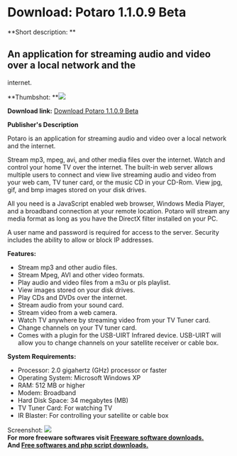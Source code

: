 # Download: Potaro 1.1.0.9 Beta

**Short description: **

## An application for streaming audio and video over a local network and the
internet.

  
**Thumbshot: **![](http://www.freewarefiles.com/screenshot/potaro_md.jpg)   
  
**Download link:** [Download Potaro 1.1.0.9 Beta](http://freesoftwares.boysofts.com/Potaro-Beta_program_27586.html)  
  

**Publisher's Description**  
  

Potaro is an application for streaming audio and video over a local network
and the internet.

Stream mp3, mpeg, avi, and other media files over the internet. Watch and
control your home TV over the internet. The built-in web server allows
multiple users to connect and view live streaming audio and video from your
web cam, TV tuner card, or the music CD in your CD-Rom. View jpg, gif, and bmp
images stored on your disk drives.

All you need is a JavaScript enabled web browser, Windows Media Player, and a
broadband connection at your remote location. Potaro will stream any media
format as long as you have the DirectX filter installed on your PC.

A user name and password is required for access to the server. Security
includes the ability to allow or block IP addresses.

**Features:**

  * Stream mp3 and other audio files. 
  * Stream Mpeg, AVI and other video formats. 
  * Play audio and video files from a m3u or pls playlist. 
  * View images stored on your disk drives. 
  * Play CDs and DVDs over the internet. 
  * Stream audio from your sound card. 
  * Stream video from a web camera. 
  * Watch TV anywhere by streaming video from your TV Tuner card. 
  * Change channels on your TV tuner card. 
  * Comes with a plugin for the USB-UIRT Infrared device. USB-UIRT will allow you to change channels on your satellite receiver or cable box. 

**System Requirements:**

  * Processor: 2.0 gigahertz (GHz) processor or faster 
  * Operating System: Microsoft Windows XP 
  * RAM: 512 MB or higher 
  * Modem: Broadband 
  * Hard Disk Space: 34 megabytes (MB) 
  * TV Tuner Card: For watching TV 
  * IR Blaster: For controlling your satellite or cable box 

  
  
Screenshot: ![](http://www.freewarefiles.com/screenshot/potaro.jpg)  
**For more freeware softwares visit [Freeware software downloads.](http://freesoftwares.boysofts.com/)**   
**And [Free softwares and php script downloads.](http://www.boysofts.com/)**

